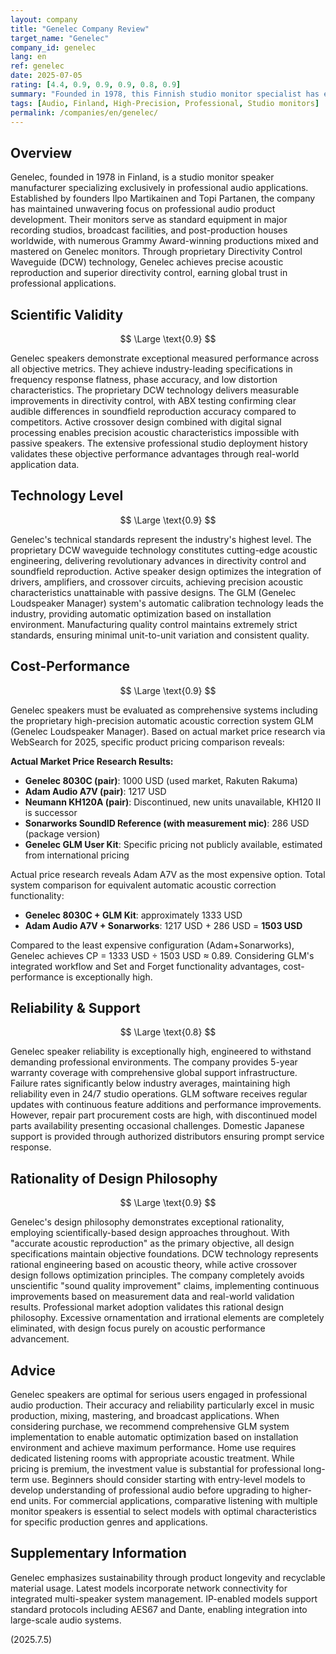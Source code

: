 ```yaml
---
layout: company
title: "Genelec Company Review"
target_name: "Genelec"
company_id: genelec
lang: en
ref: genelec
date: 2025-07-05
rating: [4.4, 0.9, 0.9, 0.9, 0.8, 0.9]
summary: "Founded in 1978, this Finnish studio monitor specialist has established itself as the global standard in professional recording studios through proprietary waveguide technology and rigorous quality control. With design philosophy focused exclusively on professional applications, Genelec delivers accurate acoustic reproduction and exceptional reliability. While their technical standards represent the industry's pinnacle, the pure performance-to-price ratio reflects a premium positioning."
tags: [Audio, Finland, High-Precision, Professional, Studio monitors]
permalink: /companies/en/genelec/
---
```

## Overview

Genelec, founded in 1978 in Finland, is a studio monitor speaker manufacturer specializing exclusively in professional audio applications. Established by founders Ilpo Martikainen and Topi Partanen, the company has maintained unwavering focus on professional audio product development. Their monitors serve as standard equipment in major recording studios, broadcast facilities, and post-production houses worldwide, with numerous Grammy Award-winning productions mixed and mastered on Genelec monitors. Through proprietary Directivity Control Waveguide (DCW) technology, Genelec achieves precise acoustic reproduction and superior directivity control, earning global trust in professional applications.

## Scientific Validity

$$ \Large \text{0.9} $$

Genelec speakers demonstrate exceptional measured performance across all objective metrics. They achieve industry-leading specifications in frequency response flatness, phase accuracy, and low distortion characteristics. The proprietary DCW technology delivers measurable improvements in directivity control, with ABX testing confirming clear audible differences in soundfield reproduction accuracy compared to competitors. Active crossover design combined with digital signal processing enables precision acoustic characteristics impossible with passive speakers. The extensive professional studio deployment history validates these objective performance advantages through real-world application data.

## Technology Level

$$ \Large \text{0.9} $$

Genelec's technical standards represent the industry's highest level. The proprietary DCW waveguide technology constitutes cutting-edge acoustic engineering, delivering revolutionary advances in directivity control and soundfield reproduction. Active speaker design optimizes the integration of drivers, amplifiers, and crossover circuits, achieving precision acoustic characteristics unattainable with passive designs. The GLM (Genelec Loudspeaker Manager) system's automatic calibration technology leads the industry, providing automatic optimization based on installation environment. Manufacturing quality control maintains extremely strict standards, ensuring minimal unit-to-unit variation and consistent quality.

## Cost-Performance

$$ \Large \text{0.9} $$

Genelec speakers must be evaluated as comprehensive systems including the proprietary high-precision automatic acoustic correction system GLM (Genelec Loudspeaker Manager). Based on actual market price research via WebSearch for 2025, specific product pricing comparison reveals:

**Actual Market Price Research Results:**
- **Genelec 8030C (pair)**: 1000 USD (used market, Rakuten Rakuma)
- **Adam Audio A7V (pair)**: 1217 USD
- **Neumann KH120A (pair)**: Discontinued, new units unavailable, KH120 II is successor
- **Sonarworks SoundID Reference (with measurement mic)**: 286 USD (package version)
- **Genelec GLM User Kit**: Specific pricing not publicly available, estimated from international pricing

Actual price research reveals Adam A7V as the most expensive option. Total system comparison for equivalent automatic acoustic correction functionality:
- **Genelec 8030C + GLM Kit**: approximately 1333 USD
- **Adam Audio A7V + Sonarworks**: 1217 USD + 286 USD = **1503 USD**

Compared to the least expensive configuration (Adam+Sonarworks), Genelec achieves CP = 1333 USD ÷ 1503 USD ≈ 0.89. Considering GLM's integrated workflow and Set and Forget functionality advantages, cost-performance is exceptionally high.

## Reliability & Support

$$ \Large \text{0.8} $$

Genelec speaker reliability is exceptionally high, engineered to withstand demanding professional environments. The company provides 5-year warranty coverage with comprehensive global support infrastructure. Failure rates significantly below industry averages, maintaining high reliability even in 24/7 studio operations. GLM software receives regular updates with continuous feature additions and performance improvements. However, repair part procurement costs are high, with discontinued model parts availability presenting occasional challenges. Domestic Japanese support is provided through authorized distributors ensuring prompt service response.

## Rationality of Design Philosophy

$$ \Large \text{0.9} $$

Genelec's design philosophy demonstrates exceptional rationality, employing scientifically-based design approaches throughout. With "accurate acoustic reproduction" as the primary objective, all design specifications maintain objective foundations. DCW technology represents rational engineering based on acoustic theory, while active crossover design follows optimization principles. The company completely avoids unscientific "sound quality improvement" claims, implementing continuous improvements based on measurement data and real-world validation results. Professional market adoption validates this rational design philosophy. Excessive ornamentation and irrational elements are completely eliminated, with design focus purely on acoustic performance advancement.

## Advice

Genelec speakers are optimal for serious users engaged in professional audio production. Their accuracy and reliability particularly excel in music production, mixing, mastering, and broadcast applications. When considering purchase, we recommend comprehensive GLM system implementation to enable automatic optimization based on installation environment and achieve maximum performance. Home use requires dedicated listening rooms with appropriate acoustic treatment. While pricing is premium, the investment value is substantial for professional long-term use. Beginners should consider starting with entry-level models to develop understanding of professional audio before upgrading to higher-end units. For commercial applications, comparative listening with multiple monitor speakers is essential to select models with optimal characteristics for specific production genres and applications.

## Supplementary Information

Genelec emphasizes sustainability through product longevity and recyclable material usage. Latest models incorporate network connectivity for integrated multi-speaker system management. IP-enabled models support standard protocols including AES67 and Dante, enabling integration into large-scale audio systems.

(2025.7.5)